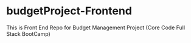 # budgetProject-Frontend
This is Front End Repo for Budget Management Project (Core Code Full Stack BootCamp) 
